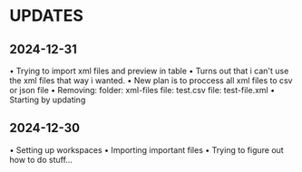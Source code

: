 # UPDATES
## 2024-12-31
• Trying to import xml files and preview in table
• Turns out that i can't use the xml files that way i wanted.
• New plan is to proccess all xml files to csv or json file
• Removing:
    folder: xml-files
    file: test.csv
    file: test-file.xml
• Starting by updating  

## 2024-12-30
• Setting up workspaces
• Importing important files 
• Trying to figure out how to do stuff...
